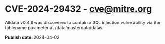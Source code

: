 # CVE-2024-29432 - cve@mitre.org

Alldata v0.4.6 was discovered to contain a SQL injection vulnerability via the tablename parameter at /data/masterdata/datas.

**Publish date:** 2024-04-02
